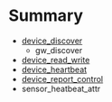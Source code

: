 # Summary

* [device_discover](device_discover.md)
   * gw_discover
* [device_read_write](device_read_write.md)
* [device_heartbeat](device_heartbeat.md)
* [device_report_control](device_report_control.md)
* sensor_heatbeat_attr

